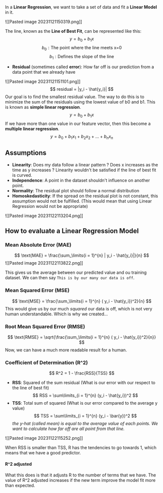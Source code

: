 In a **Linear Regression**, we want to take a set of data and fit a **Linear Model** in it.

![[Pasted image 20231121150319.png]]

The line, known as the **Line of Best Fit**, can be represented like this:
$$ y = b_0 + b_1 x $$
$$ b_0: \text{The point where the line meets x=0} $$
$$ b_1 : \text{Defines the slope of the line} $$
- **Residual** (sometimes called **error**): How far off is our prediction from a data point that we already have

![[Pasted image 20231121151101.png]]
$$ residual = |y_i - \hat{y_i}| $$
Our goal is to find the smallest residual value. The way to do this is to minimize the sum of the residuals using the lowest value of b0 and b1.
This is known as **simple linear regression**.
$$ y = b_0 + b_1 x $$
If we have more than one value in our feature vector, then this become a **multiple linear regression**.
$$ y = b_0 + b_1 x_1 + b_2 x_2 + ... + b_{n} x_n $$
## Assumptions

- **Linearity**: Does my data follow a linear pattern ? Does x increases as the time as y increases ? Linearity wouldn't be satisfied if the line of best fit is curved.
- **Independence**: A point in the dataset shouldn't influence on another point.
- **Normality**: The residual plot should follow a normal distribution
- **Homoskedasticity**: If the spread on the residual plot is not constant, this assumption would not be fulfilled. (This would mean that using Linear Regression would not be appropriate)

![[Pasted image 20231122113204.png]]

## How to evaluate a Linear Regression Model 

### Mean Absolute Error (MAE)
$$ \text{MAE} = \frac{\sum_\limits{i = 1}^{n} | y_i - \hat{y_i}|}{n} $$
![[Pasted image 20231122113822.png]]

This gives us the average between our predicted value and ou training dataset. We can then say `This is by our many our data is off`.

### Mean Squared Error (MSE)
$$ \text{MSE} = \frac{\sum_\limits{i = 1}^{n} ( y_i - \hat{y_i})^2}{n} $$
This would give us by our much *squared* our data is off, which is not very human understandable. Which is why we created...

### Root Mean Squared Error (RMSE)
$$ \text{RMSE} = \sqrt{\frac{\sum_\limits{i = 1}^{n} ( y_i - \hat{y_i})^2}{n}} $$
Now, we can have a much more readable result for a human.

### Coefficient of Determination (R^2)
$$ R^2 = 1 - \frac{RSS}{TSS} $$
- **RSS**: Squared of the sum residual (What is our error with our respect to the line of best fit)
$$ RSS = \sum\limits_{i = 1}^{n} (y_i - \hat{y_i})^2 $$
- **TSS**: Total sum of squared (What is our error compared to the average y value)
$$ TSS = \sum\limits_{i = 1}^{n} (y_i - \bar{y})^2 $$
*the y-hat (called mean) is equal to the average value of each points. We want to calculate how far off are all point from that line.*

![[Pasted image 20231122115252.png]]

When RSS is smaller than TSS, R has the tendencies to go towards 1, which means that we have a good predictor.

#### R^2 adjusted

What this does is that it adjusts R to the number of terms that we have. The value of R^2 adjusted increases if the new term improve the model fit more than expected.